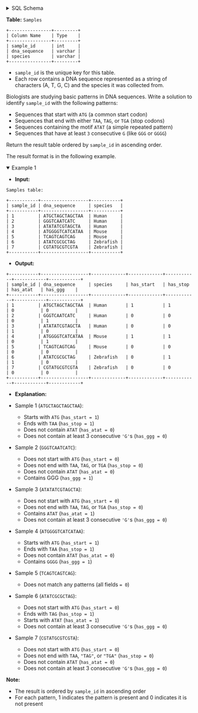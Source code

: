 <details>
<summary> SQL Schema</summary>

```sql
DROP TABLE IF EXISTS Samples;

CREATE TABLE IF NOT EXISTS
  Samples (sample_id INT, dna_sequence VARCHAR(255), species VARCHAR(100));

INSERT INTO
  Samples (sample_id, dna_sequence, species)
VALUES
  ('1', 'ATGCTAGCTAGCTAA', 'Human'),
  ('2', 'GGGTCAATCATC', 'Human'),
  ('3', 'ATATATCGTAGCTA', 'Human'),
  ('4', 'ATGGGGTCATCATAA', 'Mouse'),
  ('5', 'TCAGTCAGTCAG', 'Mouse'),
  ('6', 'ATATCGCGCTAG', 'Zebrafish'),
  ('7', 'CGTATGCGTCGTA', 'Zebrafish');
```

</details>

**Table:** `Samples`

```
+----------------+---------+
| Column Name    | Type    | 
+----------------+---------+
| sample_id      | int     |
| dna_sequence   | varchar |
| species        | varchar |
+----------------+---------+
```

- `sample_id` is the unique key for this table.
- Each row contains a DNA sequence represented as a string of characters (A, T, G, C) and the species it was collected from.

Biologists are studying basic patterns in DNA sequences. Write a solution to identify `sample_id` with the following patterns:

- Sequences that start with `ATG` (a common start codon)
- Sequences that end with either `TAA`, `TAG`, or `TGA` (stop codons)
- Sequences containing the motif `ATAT` (a simple repeated pattern)
- Sequences that have at least `3` consecutive `G` (like `GGG` or `GGGG`)

Return the result table ordered by `sample_id` in ascending order.

The result format is in the following example.

<details open>
<summary> Example 1</summary>

- **Input:** 

```
Samples table:

+-----------+------------------+-----------+
| sample_id | dna_sequence     | species   |
+-----------+------------------+-----------+
| 1         | ATGCTAGCTAGCTAA  | Human     |
| 2         | GGGTCAATCATC     | Human     |
| 3         | ATATATCGTAGCTA   | Human     |
| 4         | ATGGGGTCATCATAA  | Mouse     |
| 5         | TCAGTCAGTCAG     | Mouse     |
| 6         | ATATCGCGCTAG     | Zebrafish |
| 7         | CGTATGCGTCGTA    | Zebrafish |
+-----------+------------------+-----------+
```

- **Output:** 

```
+-----------+------------------+-------------+-------------+------------+------------+------------+
| sample_id | dna_sequence     | species     | has_start   | has_stop   | has_atat   | has_ggg    |
+-----------+------------------+-------------+-------------+------------+------------+------------+
| 1         | ATGCTAGCTAGCTAA  | Human       | 1           | 1          | 0          | 0          |
| 2         | GGGTCAATCATC     | Human       | 0           | 0          | 0          | 1          |
| 3         | ATATATCGTAGCTA   | Human       | 0           | 0          | 1          | 0          |
| 4         | ATGGGGTCATCATAA  | Mouse       | 1           | 1          | 0          | 1          |
| 5         | TCAGTCAGTCAG     | Mouse       | 0           | 0          | 0          | 0          |
| 6         | ATATCGCGCTAG     | Zebrafish   | 0           | 1          | 1          | 0          |
| 7         | CGTATGCGTCGTA    | Zebrafish   | 0           | 0          | 0          | 0          |
+-----------+------------------+-------------+-------------+------------+------------+------------+
```

- **Explanation:** 

- Sample 1 (`ATGCTAGCTAGCTAA`):
  + Starts with `ATG` (`has_start = 1`)
  + Ends with `TAA` (`has_stop = 1`)
  + Does not contain `ATAT` (`has_atat = 0`)
  + Does not contain at least 3 consecutive `'G'`s (`has_ggg = 0`)
- Sample 2 (`GGGTCAATCATC`):
  + Does not start with `ATG` (`has_start = 0`)
  + Does not end with `TAA`, `TAG`, or `TGA` (`has_stop = 0`)
  + Does not contain `ATAT` (`has_atat = 0`)
  + Contains GGG (`has_ggg = 1`)
- Sample 3 (`ATATATCGTAGCTA`):
  + Does not start with `ATG` (`has_start = 0`)
  + Does not end with `TAA`, `TAG`, or `TGA` (`has_stop = 0`)
  + Contains `ATAT` (`has_atat = 1`)
  + Does not contain at least 3 consecutive `'G'`s (`has_ggg = 0`)
- Sample 4 (`ATGGGGTCATCATAA`):
  + Starts with `ATG` (`has_start = 1`)
  + Ends with `TAA` (`has_stop = 1`)
  + Does not contain `ATAT` (`has_atat = 0`)
  + Contains `GGGG` (`has_ggg = 1`)
- Sample 5 (`TCAGTCAGTCAG`):
  + Does not match any patterns (all fields `= 0`)
- Sample 6 (`ATATCGCGCTAG`):
  + Does not start with `ATG` (`has_start = 0`)
  + Ends with `TAG` (`has_stop = 1`)
  + Starts with `ATAT` (`has_atat = 1`)
  + Does not contain at least 3 consecutive `'G'`s (`has_ggg = 0`)
- Sample 7 (`CGTATGCGTCGTA`):
  + Does not start with `ATG` (`has_start = 0`)
  + Does not end with `TAA`, `"TAG"`, or `"TGA"` (`has_stop = 0`)
  + Does not contain `ATAT` (`has_atat = 0`)
  + Does not contain at least 3 consecutive `'G'`s (`has_ggg = 0`)

**Note:**

- The result is ordered by `sample_id` in ascending order
- For each pattern, 1 indicates the pattern is present and 0 indicates it is not present

</details>
